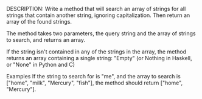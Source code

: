 DESCRIPTION:
Write a method that will search an array of strings for all strings that contain another string, ignoring capitalization. Then return an array of the found strings.

The method takes two parameters, the query string and the array of strings to search, and returns an array.

If the string isn't contained in any of the strings in the array, the method returns an array containing a single string: "Empty" (or Nothing in Haskell, or "None" in Python and C)

Examples
If the string to search for is "me", and the array to search is ["home", "milk", "Mercury", "fish"], the method should return ["home", "Mercury"].